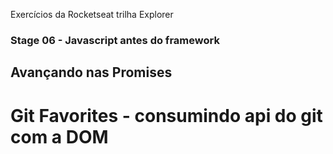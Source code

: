 Exercícios da Rocketseat trilha Explorer

### Stage 06 - Javascript antes do framework

## Avançando nas Promises

# Git Favorites - consumindo api do git com a DOM
















